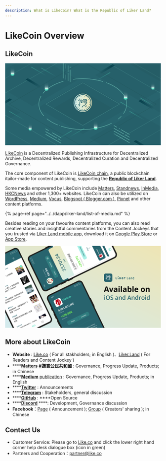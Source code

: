 ```yaml
---
description: What is LikeCoin? What is the Republic of Liker Land?
---
```


# LikeCoin Overview

## LikeCoin

![](../../.gitbook/assets/likecoin_presskit_likecoin_asset_likecoinfeature%20%281%29.png)

[LikeCoin](https://like.co) is a Decentralized Publishing Infrastructure for Decentralized Archive, Decentralized Rewards, Decentralized Curation and Decentralized Governance.

The core component of LikeCoin is [LikeCoin chain](https://likecoin.bigdipper.live/), a public blockchain itailor-made for content publishing, supporting the [**Republic of Liker Land**](https://liker.land/getapp). 

Some media empowered by LikeCoin include [Matters](https://matters.news/), [Standnews](https://www.thestandnews.com/), [InMedia](https://www.inmediahk.net/), [HKCNews](https://www.hkcnews.com/) and other 1,300+ websites. LikeCoin can also be utilized on [WordPress](https://wordpress.org/plugins/likecoin/), [Medium](https://medium.com), [Vocus](https://vocus.cc/), [Blogspot \( Blogger.com \)](https://www.blogger.com/dashboard/reading), [Pixnet](https://appmarket.pixnet.tw/#!/addon/1331) and other content platforms. 

{% page-ref page="../../dapp/liker-land/list-of-media.md" %}

Besides reading on your favourite content platforms, you can also read creative stories and insightful commentaries from the Content Jockeys that you trusted via [Liker Land mobile app](https://liker.land/getapp), download it on [Google Play Store](https://play.google.com/store/apps/details?id=com.oice&hl=en) or [App Store](https://apps.apple.com/hk/app/liker-land/id1248232355).

![](../../.gitbook/assets/likecoin_ad72_appstore_og_ios_android.png)

## More about LikeCoin

* **Website** : [Like.co](https://like.co) \( For all stakholders; in English \)、[Liker.Land](https://liker.land) \( For Readers and Content Jockey \) 
* \*\*\*\*[**Matters**](https://matters.news/tags/VGFnOjgwOTQ) [**\#讚賞公民共和國**](https://matters.news/tags/VGFnOjgwOTQ) : Governance, Progress Update, Products; in Chinese
* \*\*\*\*[**Medium**](https://medium.com/likecoin) [publication](https://medium.com/likecoin) : Governance, Progress Update, Products; in English
* \*\*\*\*[**Twitter**](https://twitter.com/likecoin) : Announcements
* \*\*\*\*[**Telegram**](https://t.me/likecoin) : Stakeholders, general discussion
* \*\*\*\*[**GitHub**](https://github.com/likecoin) : ****Open Source
* \*\*\*\*[**Discord**](https://discord.com/invite/W4DQ6peZZZ) ****: Development, Governance discussion
* **Facebook**：[Page](https://www.facebook.com/Liker.Land/) \( Announcement \); [Group](https://www.facebook.com/groups/likecoin) \( Creators' sharing \); in Chinese

## Contact Us

* Customer Service: Please go to [Like.co](https://like.co/) and click the lower right hand corner help desk dialogue box \(icon in green\)
* Partners and Cooperation：[partner@like.co](mailto:partner@like.co)

